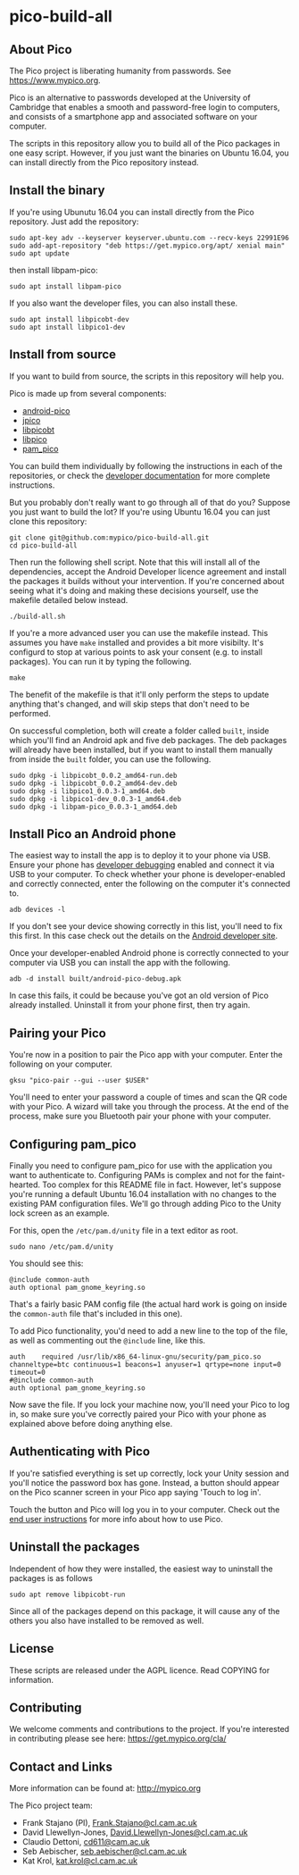 # pico-build-all

## About Pico

The Pico project is liberating humanity from passwords. See https://www.mypico.org.

Pico is an alternative to passwords developed at the University of Cambridge that enables a smooth and password-free login to computers, and consists of a smartphone app and associated software on your computer.

The scripts in this repository allow you to build all of the Pico packages in one easy script. However, if you just want the binaries on Ubuntu 16.04, you can install directly from the Pico repository instead.

## Install the binary

If you're using Ubunutu 16.04 you can install directly from the Pico repository. Just add the repository:
```
sudo apt-key adv --keyserver keyserver.ubuntu.com --recv-keys 22991E96
sudo add-apt-repository "deb https://get.mypico.org/apt/ xenial main"
sudo apt update
```

then install libpam-pico:
```
sudo apt install libpam-pico
```

If you also want the developer files, you can also install these.
```
sudo apt install libpicobt-dev
sudo apt install libpico1-dev
```

## Install from source

If you want to build from source, the scripts in this repository will help you.

Pico is made up from several components:

- [android-pico](https://github.com/mypico/android-pico)
- [jpico](https://github.com/mypico/jpico)
- [libpicobt](https://github.com/mypico/libpicobt)
- [libpico](https://github.com/mypico/libpico)
- [pam_pico](https://github.com/mypico/pam_pico)

You can build them individually by following the instructions in each of the repositories, or check the [developer documentation](https://docs.mypico.org/developer/) for more complete instructions.

But you probably don't really want to go through all of that do you? Suppose you just want to build the lot? If you're using Ubuntu 16.04 you can just clone this repository:
```
git clone git@github.com:mypico/pico-build-all.git
cd pico-build-all
```
Then run the following shell script. Note that this will install all of the dependencies, accept the Android Developer licence agreement and install the packages it builds without your intervention. If you're concerned about seeing what it's doing and making these decisions yourself, use the makefile detailed below instead.

```
./build-all.sh
```

If you're a more advanced user you can use the makefile instead. This assumes you have `make` installed and provides a bit more visibilty. It's configurd to stop at various points to ask your consent (e.g. to install packages). You can run it by typing the following.

```
make
```

The benefit of the makefile is that it'll only perform the steps to update anything that's changed, and will skip steps that don't need to be performed.

On successful completion, both will create a folder called `built`, inside which you'll find an Android apk and five deb packages. The deb packages will already have been installed, but if you want to install them manually from inside the `built` folder, you can use the following.
```
sudo dpkg -i libpicobt_0.0.2_amd64-run.deb
sudo dpkg -i libpicobt_0.0.2_amd64-dev.deb
sudo dpkg -i libpico1_0.0.3-1_amd64.deb
sudo dpkg -i libpico1-dev_0.0.3-1_amd64.deb
sudo dpkg -i libpam-pico_0.0.3-1_amd64.deb
```

## Install Pico an Android phone

The easiest way to install the app is to deploy it to your phone via USB. Ensure your phone has [developer debugging](https://www.kingoapp.com/root-tutorials/how-to-enable-usb-debugging-mode-on-android.htm) enabled and connect it via USB to your computer. To check whether your phone is developer-enabled and correctly connected, enter the following on the computer it's connected to. 

```
adb devices -l
```

If you don't see your device showing correctly in this list, you'll need to fix this first. In this case check out the details on the [Android developer site](https://developer.android.com/studio/command-line/adb.html).

Once your developer-enabled Android phone is correctly connected to your computer via USB you can install the app with the following.
```
adb -d install built/android-pico-debug.apk
```

In case this fails, it could be because you've got an old version of Pico already installed. Uninstall it from your phone first, then try again.

## Pairing your Pico

You're now in a position to pair the Pico app with your computer. Enter the following on your computer.

```
gksu "pico-pair --gui --user $USER"
```

You'll need to enter your password a couple of times and scan the QR code with your Pico. A wizard will take you through the process. At the end of the process, make sure you Bluetooth pair your phone with your computer.

## Configuring pam_pico

Finally you need to configure pam_pico for use with the application you want to authenticate to. Configuring PAMs is complex and not for the faint-hearted. Too complex for this README file in fact. However, let's suppose you're running a default Ubuntu 16.04 installation with no changes to the existing PAM configuration files. We'll go through adding Pico to the Unity lock screen as an example.

For this, open the `/etc/pam.d/unity` file in a text editor as root.

```
sudo nano /etc/pam.d/unity
```

You should see this:

```
@include common-auth
auth optional pam_gnome_keyring.so
```

That's a fairly basic PAM config file (the actual hard work is going on inside the `common-auth` file that's included in this one).

To add Pico functionality, you'd need to add a new line to the top of the file, as well as commenting out the `@include` line, like this.

```
auth    required /usr/lib/x86_64-linux-gnu/security/pam_pico.so channeltype=btc continuous=1 beacons=1 anyuser=1 qrtype=none input=0 timeout=0
#@include common-auth
auth optional pam_gnome_keyring.so
```

Now save the file. If you lock your machine now, you'll need your Pico to log in, so make sure you've correctly paired your Pico with your phone as explained above before doing anything else.

## Authenticating with Pico

If you're satisfied everything is set up correctly, lock your Unity session and you'll notice the password box has gone. Instead, a button should appear on the Pico scanner screen in your Pico app saying 'Touch to log in'.

Touch the button and Pico will log you in to your computer. Check out the [end user instructions](https://get.mypico.org/linux/#use-pico) for more info about how to use Pico.

## Uninstall the packages

Independent of how they were installed, the easiest way to uninstall the packages is as follows
```
sudo apt remove libpicobt-run
```
Since all of the packages depend on this package, it will cause any of the others you also have installed to be removed as well.

## License

These scripts are released under the AGPL licence. Read COPYING for information.

## Contributing

We welcome comments and contributions to the project. If you're interested in contributing please see here: https://get.mypico.org/cla/

## Contact and Links

More information can be found at: http://mypico.org

The Pico project team:
 * Frank Stajano (PI), Frank.Stajano@cl.cam.ac.uk
 * David Llewellyn-Jones, David.Llewellyn-Jones@cl.cam.ac.uk
 * Claudio Dettoni, cd611@cam.ac.uk
 * Seb Aebischer, seb.aebischer@cl.cam.ac.uk
 * Kat Krol, kat.krol@cl.cam.ac.uk
